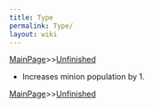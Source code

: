 ```yaml
---
title: Type
permalink: Type/
layout: wiki
---
```


[MainPage](/keeperrl_wiki/ "wikilink")>>[Unfinished](/keeperrl_wiki/Unfinished "wikilink")



- Increases minion population by 1.

[MainPage](/keeperrl_wiki/ "wikilink")>>[Unfinished](/keeperrl_wiki/Unfinished "wikilink")

